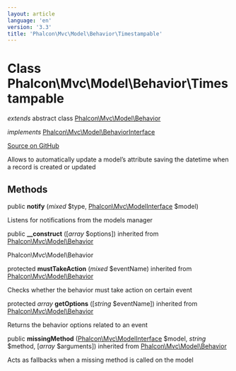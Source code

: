 ```yaml
---
layout: article
language: 'en'
version: '3.3'
title: 'Phalcon\Mvc\Model\Behavior\Timestampable'
---
```

# Class **Phalcon\Mvc\Model\Behavior\Timestampable**

*extends* abstract class [Phalcon\Mvc\Model\Behavior](/3.3/en/api/Phalcon_Mvc_Model_Behavior)

*implements* [Phalcon\Mvc\Model\BehaviorInterface](/3.3/en/api/Phalcon_Mvc_Model_BehaviorInterface)

<a href="https://github.com/phalcon/cphalcon/tree/v3.3.0/phalcon/mvc/model/behavior/timestampable.zep" class="btn btn-default btn-sm">Source on GitHub</a>

Allows to automatically update a model’s attribute saving the
datetime when a record is created or updated


## Methods
public  **notify** (*mixed* $type, [Phalcon\Mvc\ModelInterface](/3.3/en/api/Phalcon_Mvc_ModelInterface) $model)

Listens for notifications from the models manager



public  **__construct** ([*array* $options]) inherited from [Phalcon\Mvc\Model\Behavior](/3.3/en/api/Phalcon_Mvc_Model_Behavior)

Phalcon\Mvc\Model\Behavior



protected  **mustTakeAction** (*mixed* $eventName) inherited from [Phalcon\Mvc\Model\Behavior](/3.3/en/api/Phalcon_Mvc_Model_Behavior)

Checks whether the behavior must take action on certain event



protected *array* **getOptions** ([*string* $eventName]) inherited from [Phalcon\Mvc\Model\Behavior](/3.3/en/api/Phalcon_Mvc_Model_Behavior)

Returns the behavior options related to an event



public  **missingMethod** ([Phalcon\Mvc\ModelInterface](/3.3/en/api/Phalcon_Mvc_ModelInterface) $model, *string* $method, [*array* $arguments]) inherited from [Phalcon\Mvc\Model\Behavior](/3.3/en/api/Phalcon_Mvc_Model_Behavior)

Acts as fallbacks when a missing method is called on the model



